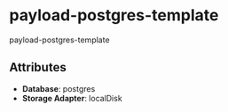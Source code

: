 # payload-postgres-template

payload-postgres-template

## Attributes

- **Database**: postgres
- **Storage Adapter**: localDisk
